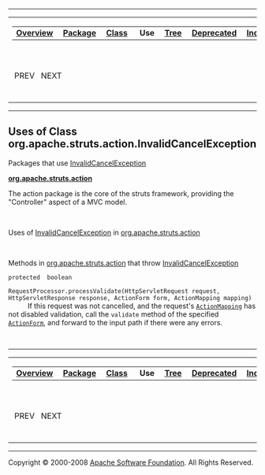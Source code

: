 ------------------------------------------------------------------------

<span id="navbar_top"></span> [](#skip-navbar_top "Skip navigation links")

<table>
<colgroup>
<col width="50%" />
<col width="50%" />
</colgroup>
<tbody>
<tr class="odd">
<td align="left"><span id="navbar_top_firstrow"></span>
<table>
<tbody>
<tr class="odd">
<td align="left"><a href="../../../../../overview-summary.html.md"><strong>Overview</strong></a> </td>
<td align="left"><a href="../package-summary.html.md"><strong>Package</strong></a> </td>
<td align="left"><a href="../../../../../org/apache/struts/action/InvalidCancelException.html.md" title="class in org.apache.struts.action"><strong>Class</strong></a> </td>
<td align="left"> <strong>Use</strong> </td>
<td align="left"><a href="../package-tree.html.md"><strong>Tree</strong></a> </td>
<td align="left"><a href="../../../../../deprecated-list.html.md"><strong>Deprecated</strong></a> </td>
<td align="left"><a href="../../../../../index-all.html.md"><strong>Index</strong></a> </td>
<td align="left"><a href="../../../../../help-doc.html.md"><strong>Help</strong></a> </td>
</tr>
</tbody>
</table></td>
<td align="left"></td>
</tr>
<tr class="even">
<td align="left"> PREV   NEXT</td>
<td align="left"><a href="../../../../../index.html.md?org/apache/struts/action//class-useInvalidCancelException.html"><strong>FRAMES</strong></a>    <a href="InvalidCancelException.html"><strong>NO FRAMES</strong></a>    
<a href="../../../../../allclasses-noframe.html.md"><strong>All Classes</strong></a></td>
</tr>
</tbody>
</table>

<span id="skip-navbar_top"></span>

------------------------------------------------------------------------

**Uses of Class
 org.apache.struts.action.InvalidCancelException**
--------------------------------------------------

Packages that use [InvalidCancelException](../../../../../org/apache/struts/action/InvalidCancelException.html.md "class in org.apache.struts.action")

[**org.apache.struts.action**](#org.apache.struts.action)

The action package is the core of the struts framework, providing the "Controller" aspect of a MVC model. 

 

<span id="org.apache.struts.action"></span>

Uses of [InvalidCancelException](../../../../../org/apache/struts/action/InvalidCancelException.html.md "class in org.apache.struts.action") in [org.apache.struts.action](../../../../../org/apache/struts/action/package-summary.html)

 

Methods in [org.apache.struts.action](../../../../../org/apache/struts/action/package-summary.html.md) that throw [InvalidCancelException](../../../../../org/apache/struts/action/InvalidCancelException.html "class in org.apache.struts.action")

`protected  boolean`

`RequestProcessor.processValidate(HttpServletRequest request, HttpServletResponse response, ActionForm form, ActionMapping mapping)`
           If this request was not cancelled, and the request's [`ActionMapping`](../../../../../org/apache/struts/action/ActionMapping.html.md "class in org.apache.struts.action") has not disabled validation, call the `validate` method of the specified [`ActionForm`](../../../../../org/apache/struts/action/ActionForm.html "class in org.apache.struts.action"), and forward to the input path if there were any errors.

 

------------------------------------------------------------------------

<span id="navbar_bottom"></span> [](#skip-navbar_bottom "Skip navigation links")

<table>
<colgroup>
<col width="50%" />
<col width="50%" />
</colgroup>
<tbody>
<tr class="odd">
<td align="left"><span id="navbar_bottom_firstrow"></span>
<table>
<tbody>
<tr class="odd">
<td align="left"><a href="../../../../../overview-summary.html.md"><strong>Overview</strong></a> </td>
<td align="left"><a href="../package-summary.html.md"><strong>Package</strong></a> </td>
<td align="left"><a href="../../../../../org/apache/struts/action/InvalidCancelException.html.md" title="class in org.apache.struts.action"><strong>Class</strong></a> </td>
<td align="left"> <strong>Use</strong> </td>
<td align="left"><a href="../package-tree.html.md"><strong>Tree</strong></a> </td>
<td align="left"><a href="../../../../../deprecated-list.html.md"><strong>Deprecated</strong></a> </td>
<td align="left"><a href="../../../../../index-all.html.md"><strong>Index</strong></a> </td>
<td align="left"><a href="../../../../../help-doc.html.md"><strong>Help</strong></a> </td>
</tr>
</tbody>
</table></td>
<td align="left"></td>
</tr>
<tr class="even">
<td align="left"> PREV   NEXT</td>
<td align="left"><a href="../../../../../index.html.md?org/apache/struts/action//class-useInvalidCancelException.html"><strong>FRAMES</strong></a>    <a href="InvalidCancelException.html"><strong>NO FRAMES</strong></a>    
<a href="../../../../../allclasses-noframe.html.md"><strong>All Classes</strong></a></td>
</tr>
</tbody>
</table>

<span id="skip-navbar_bottom"></span>

------------------------------------------------------------------------

Copyright © 2000-2008 [Apache Software Foundation](http://www.apache.org/). All Rights Reserved.

